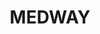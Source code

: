 ---
lastmod: '2025-04-06T06:05:20+00:00'
latitude: -32.127033
layout: suburb
longitude: 149.170568
postcode: '2820'
state: NSW
title: MEDWAY
url: /nsw/medway/
---